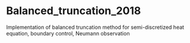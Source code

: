 # Balanced_truncation_2018
Implementation of balanced truncation method for semi-discretized heat equation, boundary control, Neumann observation
